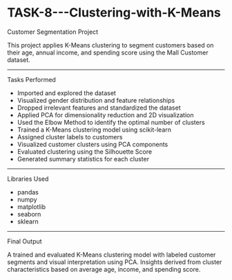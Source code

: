# TASK-8---Clustering-with-K-Means

Customer Segmentation Project


This project applies K-Means clustering to segment customers based on their age, annual income, and spending score using the Mall Customer dataset.

-------------------------------------------------------------------------------------------------------------------------------------------------------


Tasks Performed

- Imported and explored the dataset
- Visualized gender distribution and feature relationships
- Dropped irrelevant features and standardized the dataset
- Applied PCA for dimensionality reduction and 2D visualization
- Used the Elbow Method to identify the optimal number of clusters
- Trained a K-Means clustering model using scikit-learn
- Assigned cluster labels to customers
- Visualized customer clusters using PCA components
- Evaluated clustering using the Silhouette Score
- Generated summary statistics for each cluster
  
----------------------------------------------------------------------------------------------------------------------------------------------------------


Libraries Used

- pandas
- numpy
- matplotlib
- seaborn
- sklearn

------------------------------------------------------------------------------------------------------------------------------------------------------------


Final Output

A trained and evaluated K-Means clustering model with labeled customer segments and visual interpretation using PCA. Insights derived from cluster characteristics based on average age, income, and spending score.
